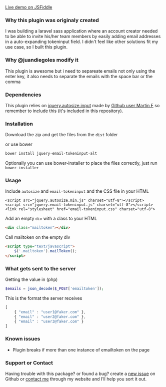 [Live demo on JSFiddle](https://jsfiddle.net/1hsz9bnj/4/)

### Why this plugin was originaly created
I was building a laravel sass application where an account creator needed to be able to invite his/her team members by easily adding email addresses in a auto-expanding tokeninput field. I didn't feel like other solutions fit my use case, so I built this plugin.

### Why @juandiegoles modify it
This plugin is awesome but i need to separeate emails not only using the enter key, it also needs to separate the emails with the space bar or the comma

### Dependencies
This plugin relies on [jquery.autosize.input](https://github.com/MartinF/jQuery.Autosize.Input) made by [Github user Martin F](https://github.com/MartinF) so remember to include this (it's included in this repository).

### Installation
Download the zip and get the files from the `dist` folder

or use bower
```javascript
bower install jquery-email-tokeninput-alt
```
Optionally you can use bower-installer to place the files correctly, just run `bower-installer`

 

### Usage
Include `autosize` and `email-tokeninput` and the CSS file in your HTML
```hmtl
<script src="jquery.autosize.min.js" charset="utf-8"></script>
<script src="jquery.email-tokeninput.js" charset="utf-8"></script>
<link rel="stylesheet" href="email-tokeninput.css" charset="utf-8">
```

Add an empty `div` with a class to your HTML  

```html
<div class="mailtoken"></div>
```

Call mailtoken on the empty div
```html
<script type="text/javascript">
    $('.mailtoken').mailToken();
</script>
```

### What gets sent to the server
Getting the value in (php)
```php
$emails = json_decode($_POST['emailtoken']);
```
This is the format the server receives
```javascript
[
    { "email" : "user1@faker.com" },
    { "email" : "user2@faker.com" },
    { "email" : "user3@faker.com" }
]
```

### Known issues
* Plugin breaks if more than one instance of emailtoken on the page

### Support or Contact
Having trouble with this package? or found a bug? create a [new issue](https://github.com/olde86/jquery.email-tokeninput/issues/new) on Github or [contact me](http://www.oldenborg.nu) through my website and I’ll help you sort it out.
